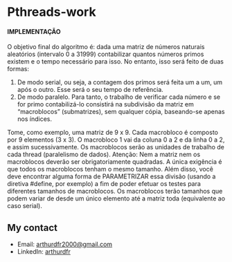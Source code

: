 # Pthreads-work

#### IMPLEMENTAÇÃO
O objetivo final do algoritmo é: dada uma matriz de números naturais aleatórios (intervalo 0 a 31999) contabilizar quantos
números primos existem e o tempo necessário para isso. No entanto, isso será feito de duas formas:
1. De modo serial, ou seja, a contagem dos primos será feita um a um, um após o outro. Esse será o seu tempo de
referência.
2. De modo paralelo. Para tanto, o trabalho de verificar cada número e se
for primo contabilizá-lo consistirá na subdivisão da matriz em
“macroblocos” (submatrizes), sem qualquer cópia, baseando-se apenas
nos índices.

Tome, como exemplo, uma matriz de 9 x 9. Cada macrobloco
é composto por 9 elementos (3 x 3). O macrobloco 1 vai da coluna 0 a 2
e da linha 0 a 2, e assim sucessivamente. Os macroblocos serão as
unidades de trabalho de cada thread (paralelismo de dados).
Atenção: Nem a matriz nem os macroblocos deverão ser
obrigatoriamente quadradas. A única exigência é que todos os
macroblocos tenham o mesmo tamanho. Além disso, você deve
encontrar alguma forma de PARAMETRIZAR essa divisão (usando a diretiva #define, por exemplo) a fim de poder
efetuar os testes para diferentes tamanhos de macroblocos. Os macroblocos terão tamanhos que podem variar de
desde um único elemento até a matriz toda (equivalente ao caso serial).

## My contact
- Email: [arthurdfr2000@gmail.com](mailto:arthurdfr2000@gmail.com)
- LinkedIn: [arthurdfr](https://linkedin.com/in/arthurdfr)
